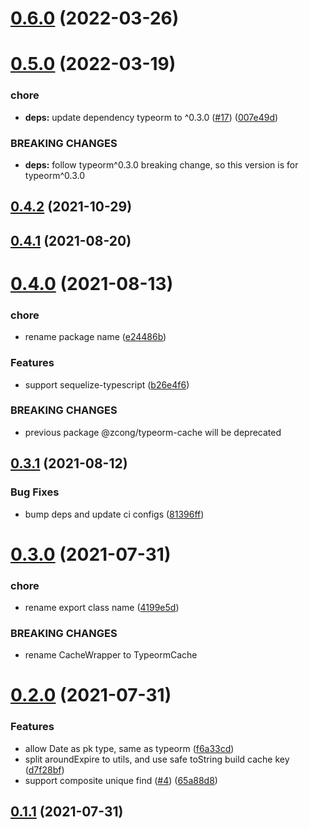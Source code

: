 # [0.6.0](https://github.com/zcong1993/db-cache/compare/v0.5.0...v0.6.0) (2022-03-26)

# [0.5.0](https://github.com/zcong1993/db-cache/compare/v0.4.2...v0.5.0) (2022-03-19)

### chore

- **deps:** update dependency typeorm to ^0.3.0 ([#17](https://github.com/zcong1993/db-cache/issues/17)) ([007e49d](https://github.com/zcong1993/db-cache/commit/007e49dcfcbc74182a8f792cc5b7417049973d08))

### BREAKING CHANGES

- **deps:** follow typeorm^0.3.0 breaking change, so this version is for typeorm^0.3.0

## [0.4.2](https://github.com/zcong1993/db-cache/compare/v0.4.1...v0.4.2) (2021-10-29)

## [0.4.1](https://github.com/zcong1993/db-cache/compare/v0.4.0...v0.4.1) (2021-08-20)

# [0.4.0](https://github.com/zcong1993/db-cache/compare/v0.3.1...v0.4.0) (2021-08-13)

### chore

- rename package name ([e24486b](https://github.com/zcong1993/db-cache/commit/e24486b96485449affa3d8cc4d909af86262fc0e))

### Features

- support sequelize-typescript ([b26e4f6](https://github.com/zcong1993/db-cache/commit/b26e4f6c2338dabd83b6f46234287db48b1a8b6d))

### BREAKING CHANGES

- previous package @zcong/typeorm-cache will be deprecated

## [0.3.1](https://github.com/zcong1993/db-cache/compare/v0.3.0...v0.3.1) (2021-08-12)

### Bug Fixes

- bump deps and update ci configs ([81396ff](https://github.com/zcong1993/db-cache/commit/81396ffa18c939d7e7da30f0a594bf65abfa619f))

# [0.3.0](https://github.com/zcong1993/db-cache/compare/v0.2.0...v0.3.0) (2021-07-31)

### chore

- rename export class name ([4199e5d](https://github.com/zcong1993/db-cache/commit/4199e5de0d315359560be8bb0d0f40103bebe49e))

### BREAKING CHANGES

- rename CacheWrapper to TypeormCache

# [0.2.0](https://github.com/zcong1993/db-cache/compare/v0.1.1...v0.2.0) (2021-07-31)

### Features

- allow Date as pk type, same as typeorm ([f6a33cd](https://github.com/zcong1993/db-cache/commit/f6a33cdf6349c5b0ba858ab529149908e0efe061))
- split aroundExpire to utils, and use safe toString build cache key ([d7f28bf](https://github.com/zcong1993/db-cache/commit/d7f28bf44f7609b512d810addfb87b2eeaa16243))
- support composite unique find ([#4](https://github.com/zcong1993/db-cache/issues/4)) ([65a88d8](https://github.com/zcong1993/db-cache/commit/65a88d86c010e5c333242bf1bfbb4eb812d8ed15))

## [0.1.1](https://github.com/zcong1993/db-cache/compare/v0.1.0...v0.1.1) (2021-07-31)
